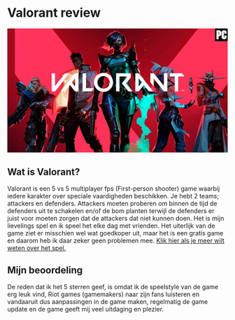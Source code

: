 # Valorant review

![Valorant](valorant.jpg)

## **Wat is Valorant?**

Valorant is een 5 vs 5 multiplayer fps (First-person shooter) game waarbij iedere karakter over speciale vaardigheden beschikken. Je hebt 2 teams; attackers en defenders. Attackers moeten proberen om binnen de tijd de defenders uit te schakelen en/of de bom planten terwijl de defenders er juist voor moeten zorgen dat de attackers dat niet kunnen doen. Het is mijn lievelings spel en ik speel het elke dag met vrienden. Het uiterlijk van de game ziet er misschien wel wat goedkoper uit, maar het is een gratis game en daarom heb ik daar zeker geen problemen mee.
[Klik hier als je meer wilt weten over het spel.](https://playvalorant.com/en-us/)

## **Mijn beoordeling**

De reden dat ik het 5 sterren geef, is omdat ik de speelstyle van de game erg leuk vind, Riot games (gamemakers) naar zijn fans luisteren en vandaaruit dus aanpassingen in de game maken, regelmatig de game update en de game geeft mij veel uitdaging en plezier.
